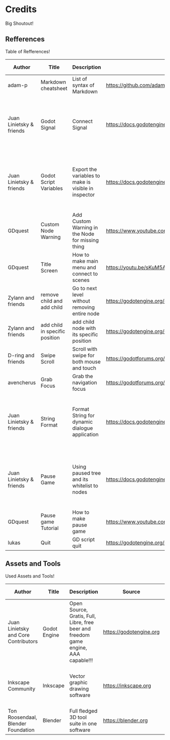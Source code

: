 # Credits
Big Shoutout!

## Refferences
Table of Refferences!

|Author	|Title	|Description	|Source	|Rights Reserved	|License	|Raw Credit	|
|-------|--------|--------------|-------|:-----------------:|-----------|-----------|
|adam-p	|Markdown cheatsheet	|List of syntax of Markdown| https://github.com/adam-p/markdown-here/wiki/Markdown-Cheatsheet	| <100%	|	CC-BY	|`-`|
|Juan Linietsky & friends	|Godot Signal| Connect Signal|https://docs.godotengine.org/en/3.1/getting_started/step_by_step/signals.html | <100%| CC3.0-BY|`© Copyright 2014-2019, Juan Linietsky, Ariel Manzur and the Godot community (CC-BY 3.0)`|
|Juan Linietsky & friends	|Godot Script Variables| Export the variables to make is visible in inspector|https://docs.godotengine.org/en/latest/getting_started/scripting/gdscript/gdscript_basics.html#exports | <100%| CC3.0-BY|`© Copyright 2014-2019, Juan Linietsky, Ariel Manzur and the Godot community (CC-BY 3.0)`|
|GDquest|Custom Node Warning|Add Custom Warning in the Node for missing thing| https://www.youtube.com/watch?v=90XPxd2533c | <100%|???| `-`|
|GDquest|Title Screen|How to make main menu and connect to scenes| https://youtu.be/sKuM5AzK-uA | <100%|???| `-`|
|Zylann and friends|remove child and add child|Go to next level without removing entire node| https://godotengine.org/qa/24773/how-to-load-and-change-scenes | <100%|???| `-`|
|Zylann and friends|add child in specific position|add child node with its specific position| https://godotengine.org/qa/8025/how-to-add-a-child-in-a-specific-position | <100%|???| `-`|
|D-ring and friends|Swipe Scroll|Scroll with swipe for both mouse and touch| https://godotforums.org/discussion/20206/swipe-function-with-scroll | <100%|???| `-`|
|avencherus|Grab Focus|Grab the navigation focus| https://godotforums.org/discussion/20206/swipe-function-with-scroll | <100%|???| `-`|
|Juan Linietsky & friends	|String Format| Format String for dynamic dialogue application|https://docs.godotengine.org/en/3.1/getting_started/scripting/gdscript/gdscript_format_string.html | <100%| CC3.0-BY|`© Copyright 2014-2019, Juan Linietsky, Ariel Manzur and the Godot community (CC-BY 3.0)`|
|Juan Linietsky & friends	|Pause Game| Using paused tree and its whitelist to nodes|https://docs.godotengine.org/en/latest/tutorials/misc/pausing_games.html | <100%| CC3.0-BY|`© Copyright 2014-2019, Juan Linietsky, Ariel Manzur and the Godot community (CC-BY 3.0)`|
|GDquest|Pause game Tutorial|How to make pause game| https://www.youtube.com/watch?v=Jf7F3JhY9Fg | <100%|???| `-`|
|lukas|Quit|GD script quit| https://godotengine.org/qa/554/is-there-a-way-to-close-a-game-using-gdscript | <100% | ??? | `-`|



## Assets and Tools
Used Assets and Tools!

|Author	|Title	|Description	|Source	|Rights Reserved	|License	| Raw Credit	|
|-------|-------|---------------|-------|:-----------------:|-----------|---------------|
|Juan Linietsky and Core Contributors|Godot Engine|Open Source, Gratis, Full, Libre, free beer and freedom game engine, AAA capable!!!|https://godotengine.org |<100%|MIT|`-` |
|Inkscape Community|Inkscape|Vector graphic drawing software| https://inkscape.org | <100% | GNU GPL v2+ | `Inkscape is Free and Open Source Software licensed under the GPL. `|
|Ton Roosendaal, Blender Foundation| Blender | Full fledged 3D tool suite in one software | https://blender.org | GNU GPL v2+ | `-` |
